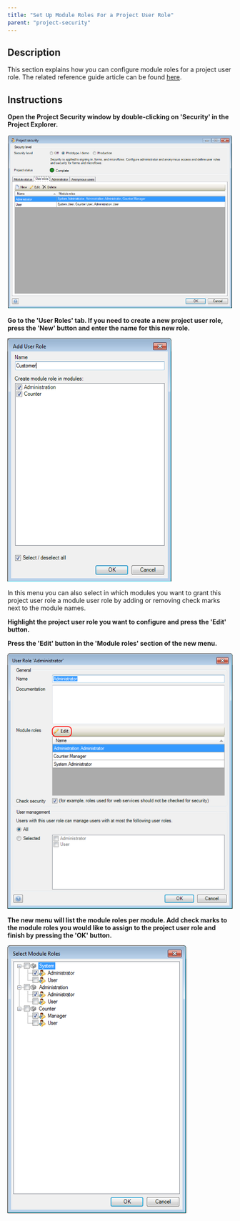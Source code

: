 ```yaml
---
title: "Set Up Module Roles For a Project User Role"
parent: "project-security"
---
```

## Description

This section explains how you can configure module roles for a project user role. The related reference guide article can be found [here](/refguide4/user-role).

## Instructions

 **Open the Project Security window by double-clicking on 'Security' in the Project Explorer.**

![](attachments/2621510/2752782.png)

 **Go to the 'User Roles' tab. If you need to create a new project user role, press the 'New' button and enter the name for this new role.**

![](attachments/2621510/2752789.png)

In this menu you can also select in which modules you want to grant this project user role a module user role by adding or removing check marks next to the module names.

 **Highlight the project user role you want to configure and press the 'Edit' button.**

 **Press the 'Edit' button in the 'Module roles' section of the new menu.**

![](attachments/2621510/2752784.png)

 **The new menu will list the module roles per module. Add check marks to the module roles you would like to assign to the project user role and finish by pressing the 'OK' button.**

![](attachments/2621510/2752783.png)
